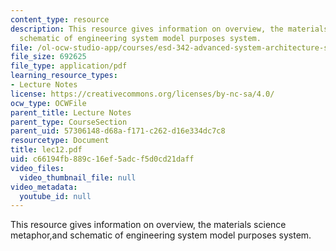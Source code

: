 ```yaml
---
content_type: resource
description: This resource gives information on overview, the materials science metaphor,and
  schematic of engineering system model purposes system.
file: /ol-ocw-studio-app/courses/esd-342-advanced-system-architecture-spring-2006/c66194fb889c16ef5adcf5d0cd21daff_lec12.pdf
file_size: 692625
file_type: application/pdf
learning_resource_types:
- Lecture Notes
license: https://creativecommons.org/licenses/by-nc-sa/4.0/
ocw_type: OCWFile
parent_title: Lecture Notes
parent_type: CourseSection
parent_uid: 57306148-d68a-f171-c262-d16e334dc7c8
resourcetype: Document
title: lec12.pdf
uid: c66194fb-889c-16ef-5adc-f5d0cd21daff
video_files:
  video_thumbnail_file: null
video_metadata:
  youtube_id: null
---
```

This resource gives information on overview, the materials science metaphor,and schematic of engineering system model purposes system.